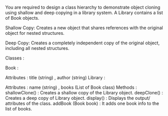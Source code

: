 You are required to design a class hierarchy to demonstrate object cloning using shallow and deep copying in a library system. A Library contains a list of Book objects.



Shallow Copy: Creates a new object that shares references with the original object for nested structures.

Deep Copy: Creates a completely independent copy of the original object, including all nested structures.



Classes :

Book :

Attributes : title (string) , author (string)
Library :

Attributes : name (string) , books (List of Book class)
Methods :
shallowClone() : Creates a shallow copy of the Library object.
deepClone() : Creates a deep copy of Library object.
display() : Displays the output/ attributes of the class.
addBook (Book book) : It adds one book info to the list of books.
